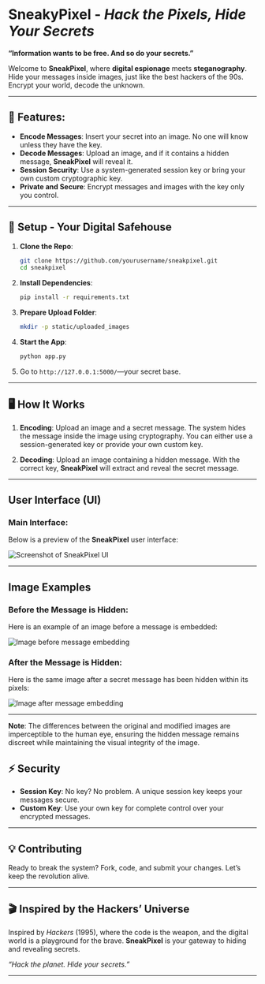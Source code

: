 

# **SneakyPixel** - *Hack the Pixels, Hide Your Secrets*

**“Information wants to be free. And so do your secrets.”**

Welcome to **SneakPixel**, where **digital espionage** meets **steganography**. Hide your messages inside images, just like the best hackers of the 90s. Encrypt your world, decode the unknown.

---

## **🚨 Features:**
- **Encode Messages**: Insert your secret into an image. No one will know unless they have the key.
- **Decode Messages**: Upload an image, and if it contains a hidden message, **SneakPixel** will reveal it.
- **Session Security**: Use a system-generated session key or bring your own custom cryptographic key.
- **Private and Secure**: Encrypt messages and images with the key only you control.

---

## **💾 Setup - Your Digital Safehouse**

1. **Clone the Repo**:
    ```bash
    git clone https://github.com/yourusername/sneakpixel.git
    cd sneakpixel
    ```

2. **Install Dependencies**:
    ```bash
    pip install -r requirements.txt
    ```

3. **Prepare Upload Folder**:
    ```bash
    mkdir -p static/uploaded_images
    ```

4. **Start the App**:
    ```bash
    python app.py
    ```

5. Go to `http://127.0.0.1:5000/`—your secret base.

---

## **🖥️ How It Works**

1. **Encoding**: Upload an image and a secret message. The system hides the message inside the image using cryptography. You can either use a session-generated key or provide your own custom key.

2. **Decoding**: Upload an image containing a hidden message. With the correct key, **SneakPixel** will extract and reveal the secret message.

---

## **User Interface (UI)**

### Main Interface:
Below is a preview of the **SneakPixel** user interface:

![Screenshot of SneakPixel UI](https://github.com/user-attachments/assets/ef4912e1-b316-45b4-8668-bb11387fc3f3)

---

## **Image Examples**

### Before the Message is Hidden:
Here is an example of an image before a message is embedded:

![Image before message embedding](https://github.com/user-attachments/assets/6f3bb72b-2c4e-4ccc-b8bd-a050a9caef38)

### After the Message is Hidden:
Here is the same image after a secret message has been hidden within its pixels:

![Image after message embedding](https://github.com/user-attachments/assets/cd3f9962-69f6-4aa4-b56c-04ffe72d6d91)

---

**Note**: The differences between the original and modified images are imperceptible to the human eye, ensuring the hidden message remains discreet while maintaining the visual integrity of the image.



## **⚡️ Security**

- **Session Key**: No key? No problem. A unique session key keeps your messages secure.
- **Custom Key**: Use your own key for complete control over your encrypted messages.

---

## **💡 Contributing**

Ready to break the system? Fork, code, and submit your changes. Let’s keep the revolution alive.

---

## **🎬 Inspired by the Hackers’ Universe**

Inspired by *Hackers* (1995), where the code is the weapon, and the digital world is a playground for the brave. **SneakPixel** is your gateway to hiding and revealing secrets.  

*“Hack the planet. Hide your secrets.”*

---

